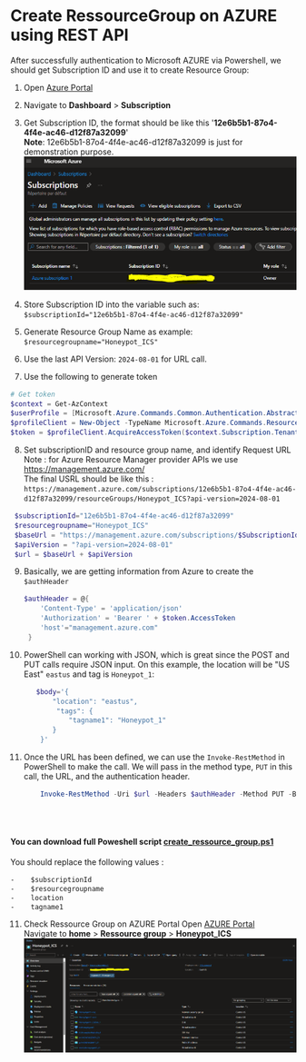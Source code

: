 # Create RessourceGroup on AZURE using REST API
After successfully authentication to Microsoft AZURE via Powershell, we should get Subscription ID and use it to create Resource Group: 

1.  Open [Azure Portal](https://portal.azure.com/)
2.  Navigate to <b>Dashboard</b> > <b>Subscription</b>
3.  Get Subscription ID, the format should be like this '<b>12e6b5b1-87o4-4f4e-ac46-d12f87a32099</b>'<br>
    <b>Note</b>: 12e6b5b1-87o4-4f4e-ac46-d12f87a32099 is just for demonstration purpose.
  ![SubscriptionID](images/SubscriptionID.png)

4.  Store Subscription ID into the variable such as: `$subscriptionId="12e6b5b1-87o4-4f4e-ac46-d12f87a32099"`
5.  Generate Resource Group Name as example: `$resourcegroupname="Honeypot_ICS"`
6.  Use the last API Version: `2024-08-01` for URL call.<br>
7.  Use the following to generate token
   ```powershell
  # Get token
  $context = Get-AzContext
  $userProfile = [Microsoft.Azure.Commands.Common.Authentication.Abstractions.AzureRmProfileProvider]::Instance.Profile
  $profileClient = New-Object -TypeName Microsoft.Azure.Commands.ResourceManager.Common.RMProfileClient -ArgumentList ($userProfile)
  $token = $profileClient.AcquireAccessToken($context.Subscription.TenantId)
   ```
8.  Set subscriptionID and resource group name, and identify Request URL<br>
    Note : for Azure Resource Manager provider APIs we use https://management.azure.com/<br>
    The final USRL should be like this :<br> `https://management.azure.com/subscriptions/12e6b5b1-87o4-4f4e-ac46-d12f87a32099/resourceGroups/Honeypot_ICS?api-version=2024-08-01`
   ```powershell
    $subscriptionId="12e6b5b1-87o4-4f4e-ac46-d12f87a32099"
    $resourcegroupname="Honeypot_ICS"
    $baseUrl = "https://management.azure.com/subscriptions/$SubscriptionId" + "/resourceGroups/$resourceGroupName"
    $apiVersion = "?api-version=2024-08-01"
    $url = $baseUrl + $apiVersion
   ```
9.  Basically, we are getting information from Azure to create the `$authHeader`
    ```powershell
    $authHeader = @{
        'Content-Type' = 'application/json' 
        'Authorization' = 'Bearer ' + $token.AccessToken 
        'host'="management.azure.com"
     }
    ```
10.  PowerShell can working with JSON, which is great since the POST and PUT calls require JSON input. On this example, the location will be "US East" `eastus` and tag is `Honeypot_1`:
     ```powershell
        $body='{
            "location": "eastus",
             "tags": {
                "tagname1": "Honeypot_1"
            }
         }'
     ```
11.  Once the URL has been defined, we can use the `Invoke-RestMethod` in PowerShell to make the call. We will pass in the method type, `PUT` in this call, the URL, and the authentication header.
     ```powershell
         Invoke-RestMethod -Uri $url -Headers $authHeader -Method PUT -Body $body
     ```
<br><br>
#### You can download full Poweshell script [create_ressource_group.ps1](create_ressource_group.ps1) 
You should replace the following values : <br>
```
-    $subscriptionId
-    $resourcegroupname
-    location
-    tagname1
```

11.  Check Ressource Group on AZURE Portal
    Open [AZURE Portal](portal.azure.com)<br>
    Navigate to <b>home</b> > <b>Ressource group</b> > <b>Honeypot_ICS</b> 
    ![Ip_address_capture_portal](images/ressource_group_capture_portal.PNG)
